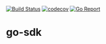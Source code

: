 [![Build Status](https://travis-ci.com/go-ocf/go-sdk.svg?branch=master)](https://travis-ci.com/go-ocf/go-sdk)
[![codecov](https://codecov.io/gh/go-ocf/go-sdk/branch/master/graph/badge.svg)](https://codecov.io/gh/go-ocf/go-sdk)
[![Go Report](https://goreportcard.com/badge/github.com/go-ocf/go-sdk)](https://goreportcard.com/badge/github.com/go-ocf/go-sdk)

# go-sdk
